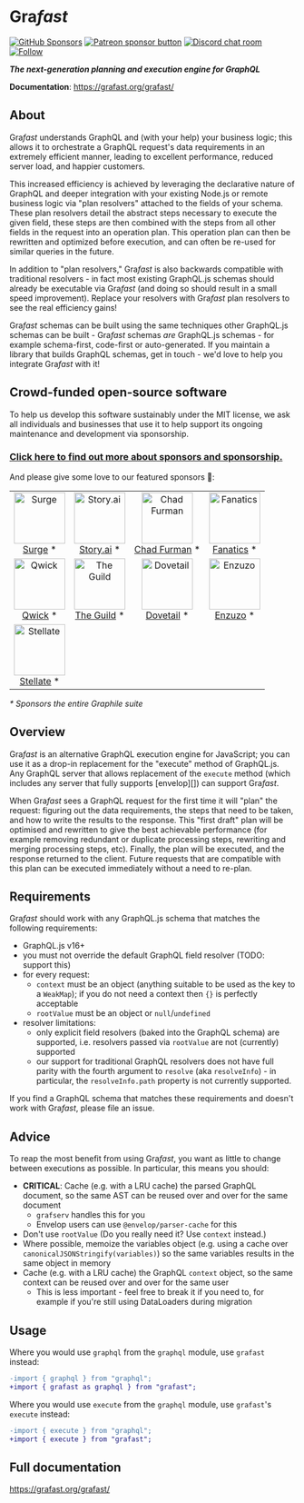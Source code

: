 # Gra*fast*

[![GitHub Sponsors](https://img.shields.io/github/sponsors/benjie?color=ff69b4&label=github%20sponsors)](https://github.com/sponsors/benjie)
[![Patreon sponsor button](https://img.shields.io/badge/sponsor-via%20Patreon-orange.svg)](https://patreon.com/benjie)
[![Discord chat room](https://img.shields.io/discord/489127045289476126.svg)](http://discord.gg/graphile)
[![Follow](https://img.shields.io/badge/twitter-@GrafastHQ-blueviolet.svg)](https://twitter.com/GrafastHQ)

_**The next-generation planning and execution engine for GraphQL**_

**Documentation**: https://grafast.org/grafast/

## About

Gra*fast* understands GraphQL and (with your help) your business logic; this
allows it to orchestrate a GraphQL request's data requirements in an extremely
efficient manner, leading to excellent performance, reduced server load, and
happier customers.

This increased efficiency is achieved by leveraging the declarative nature of
GraphQL and deeper integration with your existing Node.js or remote business
logic via "plan resolvers" attached to the fields of your schema. These plan
resolvers detail the abstract steps necessary to execute the given field, these
steps are then combined with the steps from all other fields in the request into
an operation plan. This operation plan can then be rewritten and optimized
before execution, and can often be re-used for similar queries in the future.

In addition to "plan resolvers," Gra*fast* is also backwards compatible with
traditional resolvers - in fact most existing GraphQL.js schemas should already
be executable via Gra*fast* (and doing so should result in a small speed
improvement). Replace your resolvers with Gra*fast* plan resolvers to see the
real efficiency gains!

Gra*fast* schemas can be built using the same techniques other GraphQL.js
schemas can be built - Gra*fast* schemas _are_ GraphQL.js schemas - for example
schema-first, code-first or auto-generated. If you maintain a library that
builds GraphQL schemas, get in touch - we'd love to help you integrate Gra*fast*
with it!

<!-- SPONSORS_BEGIN -->

## Crowd-funded open-source software

To help us develop this software sustainably under the MIT license, we ask all
individuals and businesses that use it to help support its ongoing maintenance
and development via sponsorship.

### [Click here to find out more about sponsors and sponsorship.](https://www.graphile.org/sponsor/)

And please give some love to our featured sponsors 🤩:

<table><tr>
<td align="center"><a href="https://surge.io/"><img src="https://graphile.org/images/sponsors/surge.png" width="90" height="90" alt="Surge" /><br />Surge</a> *</td>
<td align="center"><a href="https://storyscript.com/?utm_source=postgraphile"><img src="https://graphile.org/images/sponsors/storyscript.png" width="90" height="90" alt="Story.ai" /><br />Story.ai</a> *</td>
<td align="center"><a href="http://chads.website"><img src="https://graphile.org/images/sponsors/chadf.png" width="90" height="90" alt="Chad Furman" /><br />Chad Furman</a> *</td>
<td align="center"><a href="https://www.fanatics.com/"><img src="https://graphile.org/images/sponsors/fanatics.png" width="90" height="90" alt="Fanatics" /><br />Fanatics</a> *</td>
</tr><tr>
<td align="center"><a href="https://qwick.com/"><img src="https://graphile.org/images/sponsors/qwick.png" width="90" height="90" alt="Qwick" /><br />Qwick</a> *</td>
<td align="center"><a href="https://www.the-guild.dev/"><img src="https://graphile.org/images/sponsors/theguild.png" width="90" height="90" alt="The Guild" /><br />The Guild</a> *</td>
<td align="center"><a href="https://dovetailapp.com/"><img src="https://graphile.org/images/sponsors/dovetail.png" width="90" height="90" alt="Dovetail" /><br />Dovetail</a> *</td>
<td align="center"><a href="https://www.enzuzo.com/"><img src="https://graphile.org/images/sponsors/enzuzo.png" width="90" height="90" alt="Enzuzo" /><br />Enzuzo</a> *</td>
</tr><tr>
<td align="center"><a href="https://stellate.co/"><img src="https://graphile.org/images/sponsors/Stellate.png" width="90" height="90" alt="Stellate" /><br />Stellate</a> *</td>
</tr></table>

<em>\* Sponsors the entire Graphile suite</em>

<!-- SPONSORS_END -->

## Overview

Gra*fast* is an alternative GraphQL execution engine for JavaScript; you can use
it as a drop-in replacement for the "execute" method of GraphQL.js. Any GraphQL
server that allows replacement of the `execute` method (which includes any
server that fully supports [envelop][]) can support Gra*fast*.

When Gra*fast* sees a GraphQL request for the first time it will "plan" the
request: figuring out the data requirements, the steps that need to be taken,
and how to write the results to the response. This "first draft" plan will be
optimised and rewritten to give the best achievable performance (for example
removing redundant or duplicate processing steps, rewriting and merging
processing steps, etc). Finally, the plan will be executed, and the response
returned to the client. Future requests that are compatible with this plan can
be executed immediately without a need to re-plan.

## Requirements

Gra*fast* should work with any GraphQL.js schema that matches the following
requirements:

- GraphQL.js v16+
- you must not override the default GraphQL field resolver (TODO: support this)
- for every request:
  - `context` must be an object (anything suitable to be used as the key to a
    `WeakMap`); if you do not need a context then `{}` is perfectly acceptable
  - `rootValue` must be an object or `null`/`undefined`
- resolver limitations:
  - only explicit field resolvers (baked into the GraphQL schema) are supported,
    i.e. resolvers passed via `rootValue` are not (currently) supported
  - our support for traditional GraphQL resolvers does not have full parity with
    the fourth argument to `resolve` (aka `resolveInfo`) - in particular, the
    `resolveInfo.path` property is not currently supported.

If you find a GraphQL schema that matches these requirements and doesn't work
with Gra*fast*, please file an issue.

## Advice

To reap the most benefit from using Gra*fast*, you want as little to change
between executions as possible. In particular, this means you should:

- **CRITICAL**: Cache (e.g. with a LRU cache) the parsed GraphQL document, so
  the same AST can be reused over and over for the same document
  - `grafserv` handles this for you
  - Envelop users can use `@envelop/parser-cache` for this
- Don't use `rootValue` (Do you really need it? Use `context` instead.)
- Where possible, memoize the variables object (e.g. using a cache over
  `canonicalJSONStringify(variables)`) so the same variables results in the same
  object in memory
- Cache (e.g. with a LRU cache) the GraphQL `context` object, so the same
  context can be reused over and over for the same user
  - This is less important - feel free to break it if you need to, for example
    if you're still using DataLoaders during migration

## Usage

Where you would use `graphql` from the `graphql` module, use `grafast` instead:

```diff
-import { graphql } from "graphql";
+import { grafast as graphql } from "grafast";
```

Where you would use `execute` from the `graphql` module, use `grafast`'s
`execute` instead:

```diff
-import { execute } from "graphql";
+import { execute } from "grafast";
```

## Full documentation

https://grafast.org/grafast/
